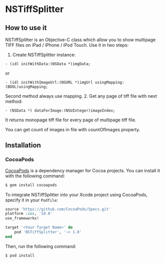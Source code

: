 # NSTiffSplitter

## How to use it

NSTiffSplitter is an Objective-C class which allow you to show multipage TIFF files on iPad / iPhone / iPod Touch. Use it in two steps:

1. Create NSTiffSplitter instance:
```objc
- (id) initWithData:(NSData *)imgData;
```
or
```objc
- (id) initWithImageUrl:(NSURL *)imgUrl usingMapping:(BOOL)usingMapping;
```
Second method always use mapping.
2. Get any page of tiff file with next method:
```
- (NSData *) dataForImage:(NSUInteger)imageIndex;
```
It returns monopage tiff file for every page of multipage tiff file.

You can get count of images in file with countOfImages property.

## Installation

### CocoaPods

[CocoaPods](http://cocoapods.org) is a dependency manager for Cocoa projects. You can install it with the following command:

```bash
$ gem install cocoapods
```

To integrate NSTiffSplitter into your Xcode project using CocoaPods, specify it in your `Podfile`:

```ruby
source 'https://github.com/CocoaPods/Specs.git'
platform :ios, '10.0'
use_frameworks!

target '<Your Target Name>' do
    pod 'NSTiffSplitter', '~> 1.0'
end
```

Then, run the following command:

```bash
$ pod install
```
